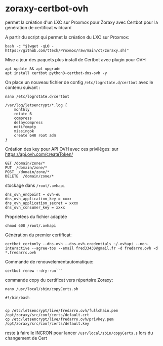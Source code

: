 # zoraxy-certbot-ovh
permet la création d'un LXC sur Proxmox pour Zoraxy avec Certbot pour la génération de certificat wildcard

A partir du script qui permet la création du LXC sur Proxmox:

```bash -c "$(wget -qLO - https://github.com/tteck/Proxmox/raw/main/ct/zoraxy.sh)"```

Mise a jour des paquets plus install de Certbot avec plugin pour OVH
```
apt update && apt upgrade
apt install certbot python3-certbot-dns-ovh -y
```
On place  un nouveau fichier de config ``/etc/logrotate.d/certbot`` avec le contenu suivant :
```
nano /etc/logrotate.d/certbot

```

```
/var/log/letsencrypt/*.log {
    monthly
    rotate 6
    compress
    delaycompress
    notifempty
    missingok
    create 640 root adm
}
```
Création des key pour API OVH avec ces privilèges: sur https://api.ovh.com/createToken/
```
GET /domain/zone/*
PUT  /domain/zone/* 
POST  /domain/zone/* 
DELETE  /domain/zone/*
```

stockage dans ``/root/.ovhapi``
```
dns_ovh_endpoint = ovh-eu
dns_ovh_application_key = xxxx
dns_ovh_application_secret = xxxx
dns_ovh_consumer_key = xxxx

```
Propriétées du fichier adaptée
```
chmod 600 /root/.ovhapi

```

Génération du premier certificat:
```
certbot certonly --dns-ovh --dns-ovh-credentials ~/.ovhapi --non-interactive --agree-tos --email fred33430@gmail.fr -d fredarro.ovh -d *.fredarro.ovh

```

Commande de renouvelementautomatique:
```
certbot renew --dry-run```

```                                                                          




commande copy du certificat vers répertoire Zoraxy:
```
nano /usr/local/sbin/copyCerts.sh
```

```
#!/bin/bash


cp /etc/letsencrypt/live/fredarro.ovh/fullchain.pem /opt/zoraxy/src/conf/certs/default.crt
cp /etc/letsencrypt/live/fredarro.ovh/privkey.pem /opt/zoraxy/src/conf/certs/default.key
```

reste à faire le INCRON pour lancer ``/usr/local/sbin/copyCerts.s`` lors du changement de Cert
